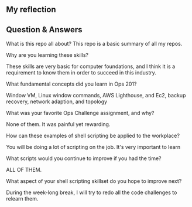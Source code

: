 ## My reflection 

## Question & Answers

What is this repo all about?
This repo is a basic summary of all my repos.

Why are you learning these skills?

These skills are very basic for computer foundations, and I think it is a requirement to know them in order to succeed in this industry.

What fundamental concepts did you learn in Ops 201?

Window VM, Linux window commands, AWS Lighthouse, and Ec2, backup recovery, network adaption, and topology

What was your favorite Ops Challenge assignment, and why?

None of them. It was painful yet rewarding.

How can these examples of shell scripting be applied to the workplace?

You will be doing a lot of scripting on the job. It's very important to learn

What scripts would you continue to improve if you had the time?

ALL OF THEM.

What aspect of your shell scripting skillset do you hope to improve next?

During the week-long break, I will try to redo all the code challenges to relearn them.

